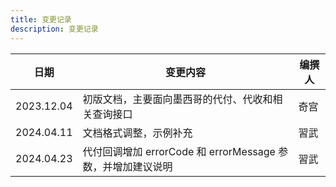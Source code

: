 ```yaml
---
title: 变更记录
description: 变更记录
---
```


| 日期       | 变更内容                                                    | 编撰人 |
| ---------- | ----------------------------------------------------------- | ------ |
| 2023.12.04 | 初版文档，主要面向墨西哥的代付、代收和相关查询接口          | 奇宫   |
| 2024.04.11 | 文档格式调整，示例补充                                      | 習武   |
| 2024.04.23 | 代付回调增加 errorCode 和 errorMessage 参数，并增加建议说明 | 習武   |
